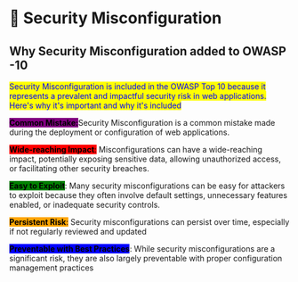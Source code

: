 # 🦉 Security Misconfiguration

## Why Security Misconfiguration added to OWASP -10

<mark style="color:blue;">Security Misconfiguration is included in the OWASP Top 10 because it represents a prevalent and impactful security risk in web applications. Here's why it's important and why it's included</mark>

<mark style="background-color:purple;">**Common Mistake:**</mark>Security Misconfiguration is a common mistake made during the deployment or configuration of web applications.

<mark style="background-color:red;">**Wide-reaching Impact**</mark><mark style="background-color:red;">:</mark> Misconfigurations can have a wide-reaching impact, potentially exposing sensitive data, allowing unauthorized access, or facilitating other security breaches.

<mark style="background-color:green;">**Easy to Exploit**</mark>: Many security misconfigurations can be easy for attackers to exploit because they often involve default settings, unnecessary features enabled, or inadequate security controls.

<mark style="background-color:orange;">**Persistent Risk**</mark><mark style="background-color:orange;">:</mark> Security misconfigurations can persist over time, especially if not regularly reviewed and updated

<mark style="background-color:blue;">**Preventable with Best Practices**</mark>: While security misconfigurations are a significant risk, they are also largely preventable with proper configuration management practices
